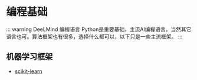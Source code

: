 # 编程基础

::: warning DeeLMind 编程语言
Python是重要基础，主流AI编程语言，当然其它语言也可。算法框架也有很多，选择什么都可以，以下只是一些主流框架。
:::

## 机器学习框架

* [scikit-learn](https://scikit-learn.org/stable/)


<DocsAD/>